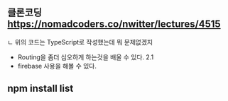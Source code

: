 ## 클론코딩 https://nomadcoders.co/nwitter/lectures/4515
 ㄴ 위의 코드는 TypeScript로 작성했는데 뭐 문제없겠지 

 + Routing을 좀더 심오하게 하는것을 배울 수 있다. 2.1
 + firebase 사용을 해볼 수 있다.



## npm install list
